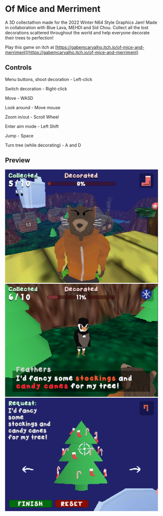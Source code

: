 # Of Mice and Merriment

A 3D collectathon made for the 2022 Winter N64 Style Graphics Jam! Made in collaboration with Blue Lava, MEHDI and Sid Chou. Collect all the lost decorations scattered throughout the world and help everyone decorate their trees to perfection! 

Play this game on itch at [https://gabemcarvalho.itch.io/of-mice-and-merriment](https://gabemcarvalho.itch.io/of-mice-and-merriment)

## Controls

Menu buttons, shoot decoration - Left-click

Switch decoration - Right-click

Move - WASD

Look around - Move mouse

Zoom in/out - Scroll Wheel

Enter aim mode - Left Shift

Jump - Space

Turn tree (while decorating) - A and D

## Preview
![Player in the overworld](./Misc/screenshot1.png)
![Talking to an NPC](./Misc/screenshot2.png)
![Decoration minigame](./Misc/screenshot3.png)
